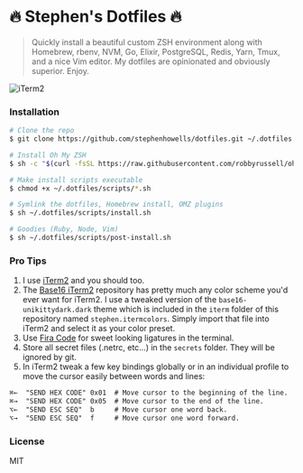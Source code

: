 # 🔥 Stephen's Dotfiles 🔥

> Quickly install a beautiful custom ZSH environment along with Homebrew, rbenv, NVM, Go, Elixir, PostgreSQL, Redis, Yarn, Tmux, and a nice Vim editor. My dotfiles are opinionated and obviously superior. Enjoy.

![iTerm2](https://raw.github.com/stephenhowells/dotfiles/master/iterm/terminal.png)

### Installation

```sh
# Clone the repo
$ git clone https://github.com/stephenhowells/dotfiles.git ~/.dotfiles

# Install Oh My ZSH
$ sh -c "$(curl -fsSL https://raw.githubusercontent.com/robbyrussell/oh-my-zsh/master/tools/install.sh)"

# Make install scripts executable
$ chmod +x ~/.dotfiles/scripts/*.sh

# Symlink the dotfiles, Homebrew install, OMZ plugins
$ sh ~/.dotfiles/scripts/install.sh

# Goodies (Ruby, Node, Vim)
$ sh ~/.dotfiles/scripts/post-install.sh
```

### Pro Tips

1. I use [iTerm2](https://www.iterm2.com) and you should too.
2. The [Base16 iTerm2](https://github.com/chriskempson/base16-iterm2) repository has pretty much any color scheme you'd ever want for iTerm2. I use a tweaked version of the `base16-unikittydark.dark` theme which is included in the `iterm` folder of this repository named `stephen.itermcolors`. Simply import that file into iTerm2 and select it as your color preset.
3. Use [Fira Code](https://github.com/tonsky/FiraCode) for sweet looking ligatures in the terminal.
4. Store all secret files (.netrc, etc…) in the `secrets` folder. They will be ignored by git.
5. In iTerm2 tweak a few key bindings globally or in an individual profile to move the cursor easily between words and lines:

```txt
⌘←  "SEND HEX CODE" 0x01  # Move cursor to the beginning of the line.
⌘→  "SEND HEX CODE" 0x05  # Move cursor to the end of the line.
⌥←  "SEND ESC SEQ"  b     # Move cursor one word back.
⌥→  "SEND ESC SEQ"  f     # Move cursor one word forward.
```

### License

MIT
